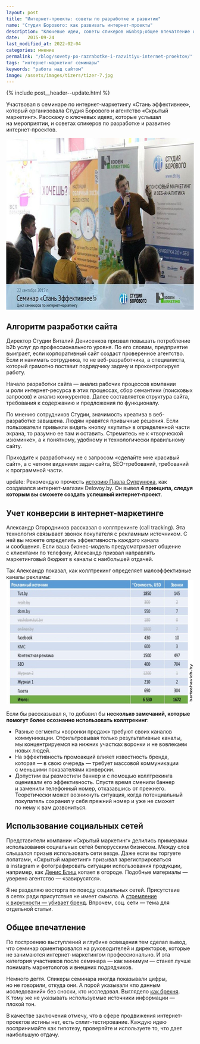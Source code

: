 ```yaml
---
layout: post
title: "Интернет-проекты: советы по разработке и развитию"
name: "Студия Борового: как развивать интернет-проекты"
description: "Ключевые идеи, советы спикеров и&nbsp;общее впечатление от&nbsp;семинара по&nbsp;интернет-маркетингу «Стань эффективнее» Студии Борового и&nbsp;«Скрытого маркетинга»."
date:   2015-09-24
last_modified_at: 2022-02-04
categories: мнение
permalink: "/blog/sovety-po-razrabotke-i-razvitiyu-internet-proektov/"
tags: "интернет-маркетинг семинары"
keywords: "работа над сайтом"
image: /assets/images/tizers/tizer-7.jpg
---
```


{% include post__header--update.html %}

<p>Участвовал в&nbsp;семинаре по&nbsp;интернет-маркетингу «Стань эффективнее», который организовала Студия Борового и&nbsp;агентство «Скрытый маркетинг». Расскажу о&nbsp;ключевых идеях, которые услышал на&nbsp;мероприятии, и&nbsp;советах спикеров по&nbsp;разработке и&nbsp;развитию интернет-проектов.</p> 

<div class="max-width-text" itemprop="image" itemscope itemtype="http://schema.org/ImageObject">
<link itemprop="url" href="/assets/images/blog/sovety-po-razrabotke/sb1.jpg">
<picture>
                <source srcset="/assets/images/blog/sovety-po-razrabotke/sb1.avif" type="image/avif">
                 <source srcset="/assets/images/blog/sovety-po-razrabotke/sb1.webp" type="image/webp">               
               <img class="image" src="/assets/images/blog/sovety-po-razrabotke/sb1.jpg" alt="приглашение на семинар Студии Борового" width="695" height="462"  itemprop="contentUrl"/>
    </picture>
</div>


<section class="row-gap--m max-width-text">
<h2 class="section__title h1 bold">Алгоритм разработки сайта</h2>

<p>Директор Студии Виталий Денисенков призвал повышать потребление b2b услуг до&nbsp;профессионального уровня. По&nbsp;его словам, предприятие выиграет, если корпоративный сайт создаст проверенное агентство. Если и&nbsp;нанимать сотрудника, то&nbsp;не&nbsp;веб-разработчика, а&nbsp;специалиста, который грамотно поставит подрядчику задачу и&nbsp;проконтролирует работу.</p>

<p>Начало разработки сайта&nbsp;— анализ рабочих процессов компании и&nbsp;роли интернет-ресурса в&nbsp;этих процессах, сбор семантики (поисковых запросов) и&nbsp;анализ конкурентов. Далее составляется структура сайта, требования к&nbsp;содержанию и&nbsp;предложения по&nbsp;функционалу.</p>

<p>По&nbsp;мнению сотрудников Студии, значимость креатива в&nbsp;веб-разработке завышена. Людям нравятся привычные решения. Если пользователи привыкли видеть кнопку «купить» в&nbsp;определенной части экрана, то&nbsp;разумно ее&nbsp;там и&nbsp;оставить. Стремитесь не&nbsp;к&nbsp;«творческой изюминке», а&nbsp;к&nbsp;понятному, удобному и&nbsp;технологически правильному сайту.</p>

<p>Приходите к&nbsp;разработчику не&nbsp;с&nbsp;запросом &laquo;сделайте мне красивый сайт&raquo;, а&nbsp;с&nbsp;четким видением задач сайта, SEO-требований, требований к&nbsp;программной части.</p>



<p><span class="bold">update:</span> Рекомендую прочесть <a class="link" href="/blog/delovoy/">историю Павла Супрунюка</a>, как создавался интернет-магазин Delovoy.by. Он&nbsp;вывел <strong>4&nbsp;принципа, следуя которым вы&nbsp;сможете создать успешный интернет-проект</strong>.  </p>

</section>

<section class="row-gap--m max-width-text">
<h2 class="section__title h1 bold">Учет конверсии в&nbsp;интернет-маркетинге</h2>
<p>Александр Огородников рассказал о&nbsp;коллтрекинге (call tracking). Эта технология связывает звонок покупателя с&nbsp;рекламным источником. С ней вы&nbsp;можете определить эффективность каждого канала и&nbsp;сообщения. Если ваша бизнес-модель предусматривает общение с&nbsp;клиентами по&nbsp;телефону, Александр призвал направлять маркетинговый бюджет в&nbsp;каналы с&nbsp;наибольшей отдачей.</p>

<div class="figure" itemprop="image" itemscope itemtype="http://schema.org/ImageObject">
<link itemprop="url" href="/assets/images/blog/sovety-po-razrabotke/sb2.jpg">
<div class="figcaption">
Так Александр показал, как коллтрекинг определяет малоэффективные каналы рекламы:
</div>
<picture>
                <source srcset="/assets/images/blog/sovety-po-razrabotke/sb2.avif" type="image/avif">
                 <source srcset="/assets/images/blog/sovety-po-razrabotke/sb2.webp" type="image/webp">               
               <img  class="image" loading="lazy" decoding="async" src="/assets/images/blog/sovety-po-razrabotke/sb2.jpg" alt="таблица со стоимостью и количеством звонков в рекламных каналах" width="695" height="334"   itemprop="contentUrl"/>
    </picture>
</div>


<p>Если&nbsp;бы рассказывал&nbsp;я, то&nbsp;добавил&nbsp;бы <strong>несколько замечаний, которые помогут более осознанно использовать коллтрекинг</strong>:</p>
<ul class="addictive-spacing">
<li class="list-li">Разные сегменты &laquo;воронки продаж&raquo; требуют своих каналов коммуникации. Отфильтровывая только результативные каналы, мы&nbsp;концентрируемся на&nbsp;нижних участках воронки и&nbsp;не&nbsp;вовлекаем новых людей. </li>
<li class="list-li">На&nbsp;эффективность промоакций влияет известность бренда, которая&nbsp;&mdash; в&nbsp;свою очередь&nbsp;&mdash; требует массовой коммуникации с&nbsp;меньшими показателями конверсии.  </li>
<li class="list-li">Допустим вы&nbsp;разместили баннер и&nbsp;с&nbsp;помощью коллтрекинга оценивали его эффективность. Спустя время сменили баннер и&nbsp;заменили телефонный номер, отказавшись от&nbsp;прежнего. Теоретически может возникнуть ситуация, когда потенциальный покупатель сохранил у&nbsp;себя прежний номер и&nbsp;уже не&nbsp;сможет по&nbsp;нему к&nbsp;вам дозвониться. </li>

</ul>
</section>



<section class="row-gap--m">
<h2 class="section__title h1 bold">Использование социальных сетей</h2>
<p>Представители компании «Скрытый маркетинг» делились примерами использования социальных сетей белорусским бизнесом. Между слов слышался призыв использовать сети везде. Даже если вы&nbsp;торгуете лопатами, «Скрытый маркетинг» призывал зарегистрироваться в&nbsp;instagram и&nbsp;фотографировать ситуации использования продукции, например, как <a class="link" href="https://blisch.by/" >Денис Блищ</a> копает в&nbsp;огороде. Подобные материалы&nbsp;&mdash; уверено агентство&nbsp;&mdash; &laquo;завирусятся&raquo;.</p>


<p>Я&nbsp;не&nbsp;разделяю восторга по&nbsp;поводу социальных сетей. Присутствие в&nbsp;сетях ради присутствия не&nbsp;имеет смысла. А&nbsp;<a class="link" href="/blog/razvitie-brenda/">стремление к&nbsp;вирусности&nbsp;&mdash; убивает бренд</a>. Впрочем, соц. сети&nbsp;&mdash; тема для отдельной статьи.
</p>
</section>

<section class="row-gap--m">
<h2 class="section__title h1 bold">Общее впечатление</h2>
<p>По&nbsp;построению выступлений и&nbsp;глубине освещения тем сделал вывод, что семинар ориентировался на&nbsp;руководителей и&nbsp;директоров, которые не&nbsp;занимаются интернет-маркетингом профессионально. И&nbsp;эта категория участников после семинара&nbsp;— как минимум&nbsp;— станет лучше понимать маркетологов и&nbsp;внешних подрядчиков.</p>
<p>Немного дегтя. Спикеры семинара иногда показывали цифры, но&nbsp;не&nbsp;говорили, откуда они. А&nbsp;порой указывали «по&nbsp;данным исследований» без сноски, кто исследовал. Выглядело <a class="link" href="/blog/otlichie-marketologa-ot-brexuna/"><span class="noperenos">как брехня</span></a>. К&nbsp;тому&nbsp;же не&nbsp;указывать используемые источники информации&nbsp;— плохой тон.</p>
<p>В&nbsp;качестве заключения отмечу, что в&nbsp;сфере продвижения интернет-проектов истины нет, есть сплит-тестирование. Каждую идею воспринимайте как гипотезу, проверяйте и&nbsp;используете&nbsp;то, что дает наибольшую отдачу.</p>
</section>